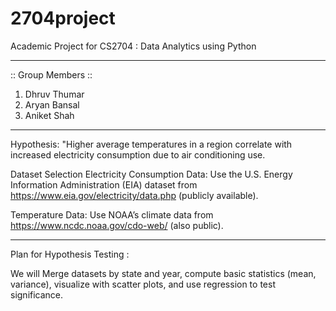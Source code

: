 # 2704project
Academic Project for CS2704 : Data Analytics using Python

-----------------------------------------------------------------------------------------------------------------------------------

:: Group Members ::
 1. Dhruv Thumar
 2. Aryan Bansal
 3. Aniket Shah

-----------------------------------------------------------------------------------------------------------------------------------

Hypothesis: "Higher average temperatures in a region correlate with increased electricity consumption due to air conditioning use.

Dataset Selection
Electricity Consumption Data: Use the U.S. Energy Information Administration (EIA) dataset from https://www.eia.gov/electricity/data.php (publicly available).

Temperature Data: Use NOAA’s climate data from https://www.ncdc.noaa.gov/cdo-web/ (also public).

-----------------------------------------------------------------------------------------------------------------------------------
Plan for Hypothesis Testing : 

We will Merge datasets by state and year, compute basic statistics (mean, variance), visualize with scatter plots, and use regression to test significance.

